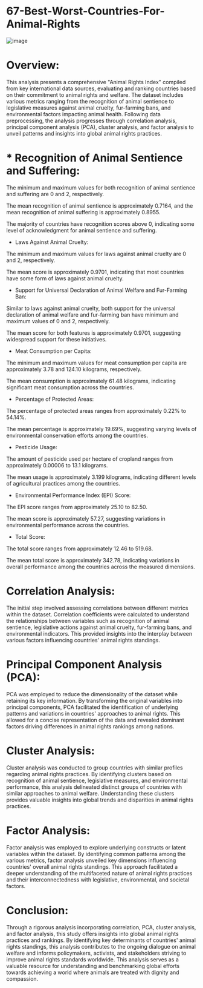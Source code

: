 # 67-Best-Worst-Countries-For-Animal-Rights

![image](https://1.bp.blogspot.com/-dpH5NGGXcyU/YXFfMowxe0I/AAAAAAABJ7U/WpizvwMkr3Uoo--kB4oLdrwF6LU28tI-gCLcBGAsYHQ/w1200-h630-p-k-no-nu/Animals.png)


# Overview:
This analysis presents a comprehensive "Animal Rights Index" compiled from key international data sources, evaluating and ranking countries based on their commitment to animal rights and welfare. The dataset includes various metrics ranging from the recognition of animal sentience to legislative measures against animal cruelty, fur-farming bans, and environmental factors impacting animal health. Following data preprocessing, the analysis progresses through correlation analysis, principal component analysis (PCA), cluster analysis, and factor analysis to unveil patterns and insights into global animal rights practices.

# * Recognition of Animal Sentience and Suffering:

The minimum and maximum values for both recognition of animal sentience and suffering are 0 and 2, respectively.

The mean recognition of animal sentience is approximately 0.7164, and the mean recognition of animal suffering is approximately 0.8955.

The majority of countries have recognition scores above 0, indicating some level of acknowledgment for animal sentience and suffering.

* Laws Against Animal Cruelty:

The minimum and maximum values for laws against animal cruelty are 0 and 2, respectively.

The mean score is approximately 0.9701, indicating that most countries have some form of laws against animal cruelty.

* Support for Universal Declaration of Animal Welfare and Fur-Farming Ban:

Similar to laws against animal cruelty, both support for the universal declaration of animal welfare and fur-farming ban have minimum and maximum values of 0 and 2, respectively.

The mean score for both features is approximately 0.9701, suggesting widespread support for these initiatives.

* Meat Consumption per Capita:

The minimum and maximum values for meat consumption per capita are approximately 3.78 and 124.10 kilograms, respectively.

The mean consumption is approximately 61.48 kilograms, indicating significant meat consumption across the countries.

* Percentage of Protected Areas:

The percentage of protected areas ranges from approximately 0.22% to 54.14%.

The mean percentage is approximately 19.69%, suggesting varying levels of environmental conservation efforts among the countries.

* Pesticide Usage:

The amount of pesticide used per hectare of cropland ranges from approximately 0.00006 to 13.1 kilograms.

The mean usage is approximately 3.199 kilograms, indicating different levels of agricultural practices among the countries.

* Environmental Performance Index (EPI) Score:

The EPI score ranges from approximately 25.10 to 82.50.

The mean score is approximately 57.27, suggesting variations in environmental performance across the countries.

* Total Score:

The total score ranges from approximately 12.46 to 519.68.

The mean total score is approximately 342.78, indicating variations in overall performance among the countries across the measured dimensions.

# Correlation Analysis:
The initial step involved assessing correlations between different metrics within the dataset. Correlation coefficients were calculated to understand the relationships between variables such as recognition of animal sentience, legislative actions against animal cruelty, fur-farming bans, and environmental indicators. This provided insights into the interplay between various factors influencing countries' animal rights standings.

# Principal Component Analysis (PCA):
PCA was employed to reduce the dimensionality of the dataset while retaining its key information. By transforming the original variables into principal components, PCA facilitated the identification of underlying patterns and variations in countries' approaches to animal rights. This allowed for a concise representation of the data and revealed dominant factors driving differences in animal rights rankings among nations.

# Cluster Analysis:
Cluster analysis was conducted to group countries with similar profiles regarding animal rights practices. By identifying clusters based on recognition of animal sentience, legislative measures, and environmental performance, this analysis delineated distinct groups of countries with similar approaches to animal welfare. Understanding these clusters provides valuable insights into global trends and disparities in animal rights practices.

# Factor Analysis:
Factor analysis was employed to explore underlying constructs or latent variables within the dataset. By identifying common patterns among the various metrics, factor analysis unveiled key dimensions influencing countries' overall animal rights standings. This approach facilitated a deeper understanding of the multifaceted nature of animal rights practices and their interconnectedness with legislative, environmental, and societal factors.

# Conclusion:
Through a rigorous analysis incorporating correlation, PCA, cluster analysis, and factor analysis, this study offers insights into global animal rights practices and rankings. By identifying key determinants of countries' animal rights standings, this analysis contributes to the ongoing dialogue on animal welfare and informs policymakers, activists, and stakeholders striving to improve animal rights standards worldwide. This analysis serves as a valuable resource for understanding and benchmarking global efforts towards achieving a world where animals are treated with dignity and compassion.
